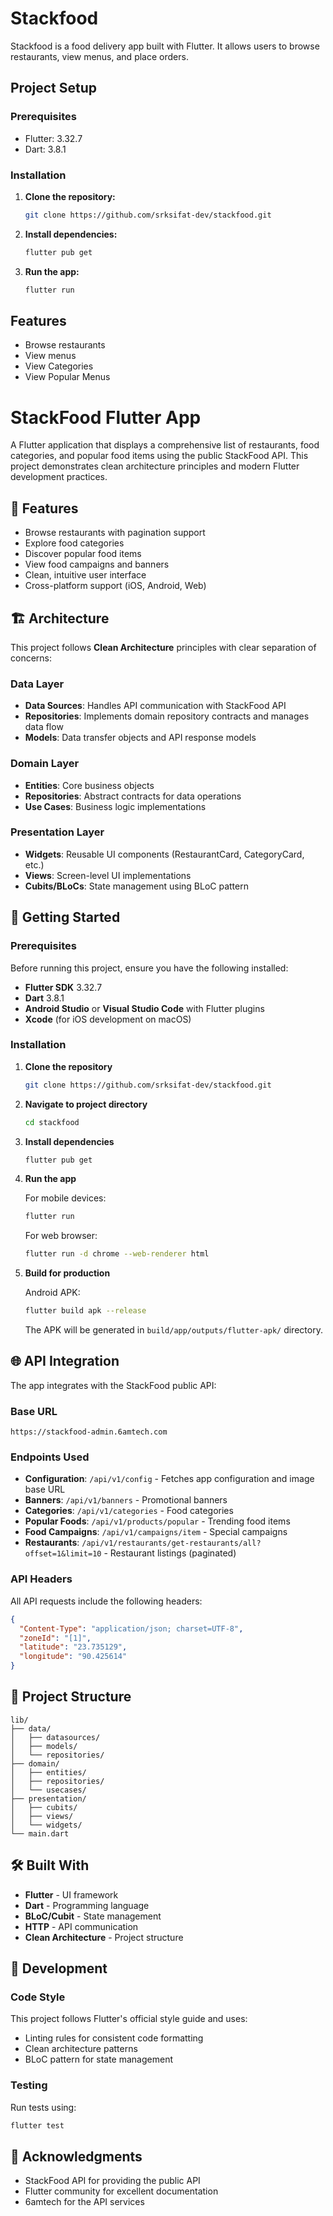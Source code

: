 # Stackfood

Stackfood is a food delivery app built with Flutter. It allows users to browse restaurants, view menus, and place orders.

## Project Setup

### Prerequisites

*   Flutter: 3.32.7
*   Dart: 3.8.1

### Installation

1.  **Clone the repository:**

    ```bash
    git clone https://github.com/srksifat-dev/stackfood.git
    ```

2.  **Install dependencies:**

    ```bash
    flutter pub get
    ```

3.  **Run the app:**

    ```bash
    flutter run
    ```

## Features

*   Browse restaurants
*   View menus
*   View Categories
*   View Popular Menus



# StackFood Flutter App

A Flutter application that displays a comprehensive list of restaurants, food categories, and popular food items using the public StackFood API. This project demonstrates clean architecture principles and modern Flutter development practices.

## 📱 Features

- Browse restaurants with pagination support
- Explore food categories
- Discover popular food items
- View food campaigns and banners
- Clean, intuitive user interface
- Cross-platform support (iOS, Android, Web)

## 🏗️ Architecture

This project follows **Clean Architecture** principles with clear separation of concerns:

### Data Layer
- **Data Sources**: Handles API communication with StackFood API
- **Repositories**: Implements domain repository contracts and manages data flow
- **Models**: Data transfer objects and API response models

### Domain Layer
- **Entities**: Core business objects
- **Repositories**: Abstract contracts for data operations
- **Use Cases**: Business logic implementations

### Presentation Layer
- **Widgets**: Reusable UI components (RestaurantCard, CategoryCard, etc.)
- **Views**: Screen-level UI implementations
- **Cubits/BLoCs**: State management using BLoC pattern

## 🚀 Getting Started

### Prerequisites

Before running this project, ensure you have the following installed:

- **Flutter SDK** 3.32.7
- **Dart** 3.8.1
- **Android Studio** or **Visual Studio Code** with Flutter plugins
- **Xcode** (for iOS development on macOS)

### Installation

1. **Clone the repository**
   ```bash
   git clone https://github.com/srksifat-dev/stackfood.git
   ```

2. **Navigate to project directory**
   ```bash
   cd stackfood
   ```

3. **Install dependencies**
   ```bash
   flutter pub get
   ```

4. **Run the app**
   
   For mobile devices:
   ```bash
   flutter run
   ```
   
   For web browser:
   ```bash
   flutter run -d chrome --web-renderer html
   ```

5. **Build for production**
   
   Android APK:
   ```bash
   flutter build apk --release
   ```
   
   The APK will be generated in `build/app/outputs/flutter-apk/` directory.

## 🌐 API Integration

The app integrates with the StackFood public API:

### Base URL
```
https://stackfood-admin.6amtech.com
```

### Endpoints Used
- **Configuration**: `/api/v1/config` - Fetches app configuration and image base URL
- **Banners**: `/api/v1/banners` - Promotional banners
- **Categories**: `/api/v1/categories` - Food categories
- **Popular Foods**: `/api/v1/products/popular` - Trending food items
- **Food Campaigns**: `/api/v1/campaigns/item` - Special campaigns
- **Restaurants**: `/api/v1/restaurants/get-restaurants/all?offset=1&limit=10` - Restaurant listings (paginated)

### API Headers
All API requests include the following headers:
```json
{
  "Content-Type": "application/json; charset=UTF-8",
  "zoneId": "[1]",
  "latitude": "23.735129",
  "longitude": "90.425614"
}
```

## 📁 Project Structure

```
lib/
├── data/
│   ├── datasources/
│   ├── models/
│   └── repositories/
├── domain/
│   ├── entities/
│   ├── repositories/
│   └── usecases/
├── presentation/
│   ├── cubits/
│   ├── views/
│   └── widgets/
└── main.dart
```

## 🛠️ Built With

- **Flutter** - UI framework
- **Dart** - Programming language
- **BLoC/Cubit** - State management
- **HTTP** - API communication
- **Clean Architecture** - Project structure


## 🔧 Development

### Code Style
This project follows Flutter's official style guide and uses:
- Linting rules for consistent code formatting
- Clean architecture patterns
- BLoC pattern for state management

### Testing
Run tests using:
```bash
flutter test
```

## 🙏 Acknowledgments

- StackFood API for providing the public API
- Flutter community for excellent documentation
- 6amtech for the API services
